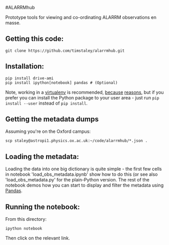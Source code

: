 #ALARRMhub

Prototype tools for viewing and co-ordinating ALARRM observations en masse.

## Getting this code:

    git clone https://github.com/timstaley/alarrmhub.git

## Installation:

    pip install drive-ami
    pip install ipython[notebook] pandas # (Optional)
    

Note, working in a 
[virtualenv](http://docs.python-guide.org/en/latest/dev/virtualenvs/)
is recommended, [because](http://iamzed.com/2009/05/07/a-primer-on-virtualenv/) 
[reasons](http://simononsoftware.com/virtualenv-tutorial-part-2/#_why_you_really_need_it), 
but if you prefer you can install the 
Python package to your user area - just run ``pip install --user`` instead
of ``pip install``.
    

## Getting the metadata dumps
Assuming you're on the Oxford campus:

    scp staley@astropi1.physics.ox.ac.uk:~/code/alarrmhub/*.json .
    
## Loading the metadata:
Loading the data into one big dictionary is quite simple - the first few cells 
in notebook 'load_obs_metadata.ipynb' show how to do this (or see also
'load_obs_metadata.py' for the plain-Python version. The rest of the notebook
demos how you can start to display and filter the metadata using 
[Pandas](http://pandas.pydata.org/). 

## Running the notebook:
From this directory:
    
    ipython notebook
    
Then click on the relevant link.